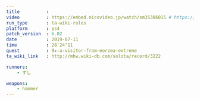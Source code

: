 ```yaml
---
title          :
video          : https://embed.nicovideo.jp/watch/sm35386015 # https://www.nicovideo.jp/watch/sm35386015
run_type       : ta-wiki-rules
platform       : ps4
patch_version  : 6.02
date           : 2019-07-11
time           : 28'24"11
quest          : 9★-a-visitor-from-eorzea-extreme
ta_wiki_link   : http://mhw.wiki-db.com/solota/record/3222

runners:
    - すし

weapons:
    - hammer
---
```

